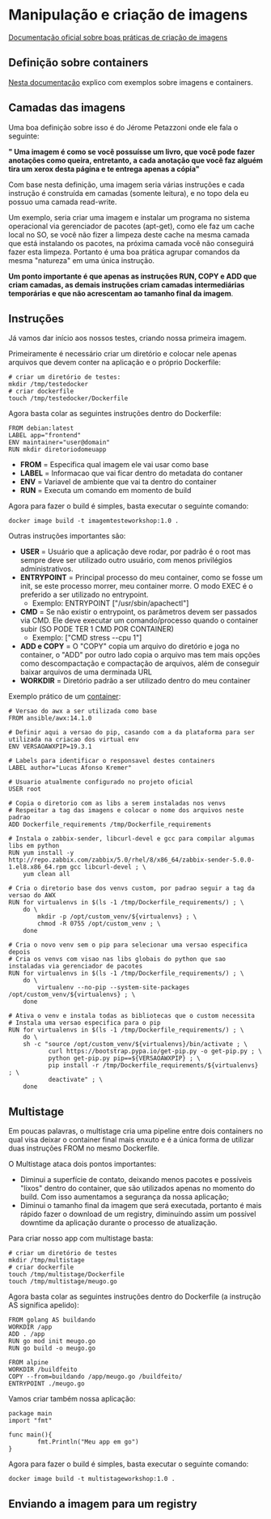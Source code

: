 # Manipulação e criação de imagens

[Documentação oficial sobre boas práticas de criação de imagens](https://docs.docker.com/develop/develop-images/dockerfile_best-practices/)

## Definição sobre containers

[Nesta documentação](https://github.com/lucasafonsokremer/workshop-kubernetes/blob/main/Content/origem/README.md#containers) explico com exemplos sobre imagens e containers.

## Camadas das imagens

Uma boa definição sobre isso é do Jérome Petazzoni onde ele fala o seguinte:

**" Uma imagem é como se você possuísse um livro, que você pode fazer anotações como queira, entretanto, a cada anotação que você faz alguém tira um xerox desta página e te entrega apenas a cópia"**

Com base nesta definição, uma imagem seria várias instruções e cada instrução é construída em camadas (somente leitura), e no topo dela eu possuo uma camada read-write.

Um exemplo, seria criar uma imagem e instalar um programa no sistema operacional via gerenciador de pacotes (apt-get), como ele faz um cache local no SO, se você não fizer a limpeza deste cache na mesma camada que está instalando os pacotes, na próxima camada você não conseguirá fazer esta limpeza. Portanto é uma boa prática agrupar comandos da mesma "natureza" em uma única instrução.

**Um ponto importante é que apenas as instruções RUN, COPY e ADD que criam camadas, as demais instruções criam camadas intermediárias temporárias e que não acrescentam ao tamanho final da imagem**.

## Instruções

Já vamos dar início aos nossos testes, criando nossa primeira imagem.

Primeiramente é necessário criar um diretório e colocar nele apenas arquivos que devem conter na aplicação e o próprio Dockerfile:

```
# criar um diretório de testes:
mkdir /tmp/testedocker
# criar dockerfile
touch /tmp/testedocker/Dockerfile
```

Agora basta colar as seguintes instruções dentro do Dockerfile:

```
FROM debian:latest             
LABEL app="frontend"           
ENV maintainer="user@domain"   
RUN mkdir diretoriodomeuapp    
```

* **FROM**       = Especifica qual imagem ele vai usar como base 
* **LABEL**      = Informacao que vai ficar dentro do metadata do contaner
* **ENV**        = Variavel de ambiente que vai ta dentro do container
* **RUN**        = Executa um comando em momento de build

Agora para fazer o build é simples, basta executar o seguinte comando:

```
docker image build -t imagemtesteworkshop:1.0 .
```

Outras instruções importantes são:

* **USER**       = Usuário que a aplicação deve rodar, por padrão é o root mas sempre deve ser utilizado outro usuário, com menos privilégios administrativos.
* **ENTRYPOINT** = Principal processo do meu container, como se fosse um init, se este processo morrer, meu container morre. O modo EXEC é o preferido a ser utilizado no entrypoint.
  * Exemplo: ENTRYPOINT ["/usr/sbin/apachectl"]
* **CMD**        = Se não existir o entrypoint, os parâmetros devem ser passados via CMD. Ele deve executar um comando/processo quando o container subir (SO PODE TER 1 CMD POR CONTAINER)
  * Exemplo: ["CMD stress --cpu 1"]
* **ADD e COPY** = O "COPY" copia um arquivo do diretório e joga no container, o "ADD" por outro lado copia o arquivo mas tem mais opções como descompactação e compactação de arquivos, além de conseguir baixar arquivos de uma derminada URL
* **WORKDIR**    = Diretório padrão a ser utilizado dentro do meu container

Exemplo prático de um [container](https://github.com/lucasafonsokremer/docker-build-awx):

```
# Versao do awx a ser utilizada como base
FROM ansible/awx:14.1.0

# Definir aqui a versao do pip, casando com a da plataforma para ser utilizada na criacao dos virtual env
ENV VERSAOAWXPIP=19.3.1

# Labels para identificar o responsavel destes containers
LABEL author="Lucas Afonso Kremer"

# Usuario atualmente configurado no projeto oficial
USER root

# Copia o diretorio com as libs a serem instaladas nos venvs
# Respeitar a tag das imagens e colocar o nome dos arquivos neste padrao
ADD Dockerfile_requirements /tmp/Dockerfile_requirements

# Instala o zabbix-sender, libcurl-devel e gcc para compilar algumas libs em python
RUN yum install -y http://repo.zabbix.com/zabbix/5.0/rhel/8/x86_64/zabbix-sender-5.0.0-1.el8.x86_64.rpm gcc libcurl-devel ; \
    yum clean all

# Cria o diretorio base dos venvs custom, por padrao seguir a tag da versao do AWX 
RUN for virtualenvs in $(ls -1 /tmp/Dockerfile_requirements/) ; \
    do \
        mkdir -p /opt/custom_venv/${virtualenvs} ; \
        chmod -R 0755 /opt/custom_venv ; \
    done

# Cria o novo venv sem o pip para selecionar uma versao especifica depois
# Cria os venvs com visao nas libs globais do python que sao instaladas via gerenciador de pacotes
RUN for virtualenvs in $(ls -1 /tmp/Dockerfile_requirements/) ; \
    do \
        virtualenv --no-pip --system-site-packages /opt/custom_venv/${virtualenvs} ; \
    done

# Ativa o venv e instala todas as bibliotecas que o custom necessita
# Instala uma versao especifica para o pip
RUN for virtualenvs in $(ls -1 /tmp/Dockerfile_requirements/) ; \ 
    do \
    sh -c "source /opt/custom_venv/${virtualenvs}/bin/activate ; \
           curl https://bootstrap.pypa.io/get-pip.py -o get-pip.py ; \
           python get-pip.py pip==${VERSAOAWXPIP} ; \
           pip install -r /tmp/Dockerfile_requirements/${virtualenvs} ; \
           deactivate" ; \
    done
```

## Multistage

Em poucas palavras, o multistage cria uma pipeline entre dois containers no qual visa deixar o container final mais enxuto e é a única forma de utilizar duas instruções FROM no mesmo Dockerfile.

O Multistage ataca dois pontos importantes:

* Diminui a superfície de contato, deixando menos pacotes e possíveis "lixos" dentro do container, que são utilizados apenas no momento do build. Com isso aumentamos a segurança da nossa aplicação;
* Diminui o tamanho final da imagem que será executada, portanto é mais rápido fazer o download de um registry, diminuíndo assim um possível downtime da aplicação durante o processo de atualização.

Para criar nosso app com multistage basta:

```
# criar um diretório de testes
mkdir /tmp/multistage
# criar dockerfile
touch /tmp/multistage/Dockerfile
touch /tmp/multistage/meugo.go
```

Agora basta colar as seguintes instruções dentro do Dockerfile (a instrução AS significa apelido):

```
FROM golang AS buildando
WORKDIR /app
ADD . /app
RUN go mod init meugo.go
RUN go build -o meugo.go

FROM alpine
WORKDIR /buildfeito
COPY --from=buildando /app/meugo.go /buildfeito/
ENTRYPOINT ./meugo.go
```

Vamos criar também nossa aplicação:

```
package main
import "fmt"

func main(){
        fmt.Println("Meu app em go")
}
```

Agora para fazer o build é simples, basta executar o seguinte comando:

```
docker image build -t multistageworkshop:1.0 .
```

## Enviando a imagem para um registry


